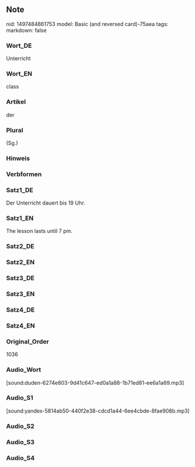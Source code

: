 ## Note
nid: 1497484861753
model: Basic (and reversed card)-75aea
tags: 
markdown: false

### Wort_DE
Unterricht

### Wort_EN
class

### Artikel
der

### Plural
(Sg.)

### Hinweis


### Verbformen


### Satz1_DE
Der Unterricht dauert bis 19 Uhr.

### Satz1_EN
The lesson lasts until 7 pm.

### Satz2_DE


### Satz2_EN


### Satz3_DE


### Satz3_EN


### Satz4_DE


### Satz4_EN


### Original_Order
1036

### Audio_Wort
[sound:duden-6274e803-9d41c647-ed0a1a88-1b71ed81-ee6a1a69.mp3]

### Audio_S1
[sound:yandex-5814ab50-440f2e38-cdcd1a44-6ee4cbde-8fae908b.mp3]

### Audio_S2


### Audio_S3


### Audio_S4


